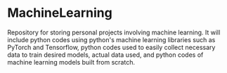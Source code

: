 # MachineLearning
Repository for storing personal projects involving machine learning. It will include python codes using python's machine learning libraries such as PyTorch and Tensorflow, 
python codes used to easily collect necessary data to train desired models, actual data used, and python codes of machine learning models built from scratch. 
